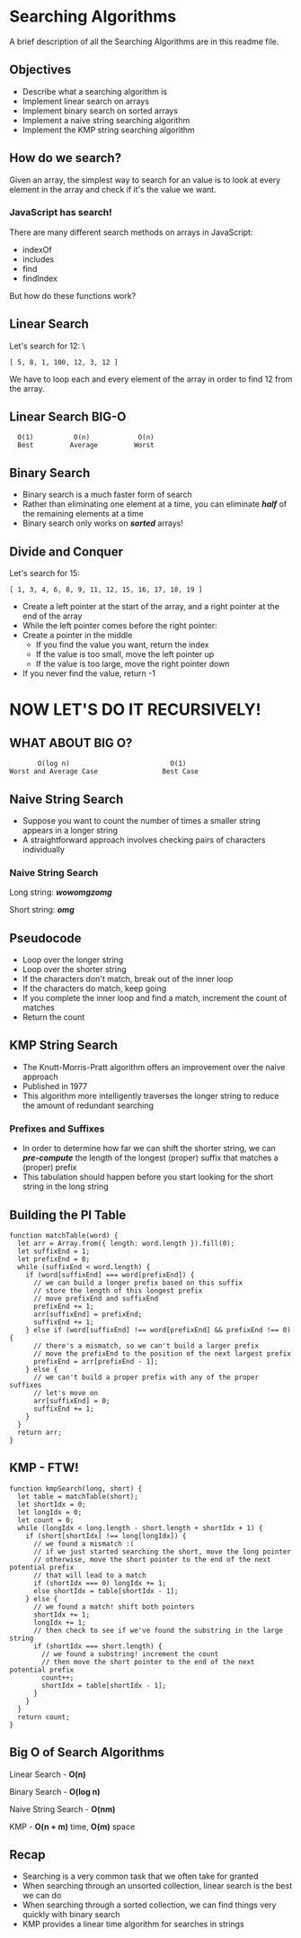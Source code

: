 
# Searching Algorithms

A brief description of all the Searching Algorithms are in this readme file.



## Objectives

- Describe what a searching algorithm is
- Implement linear search on arrays
- Implement binary search on sorted arrays
- Implement a naive string searching algorithm
- Implement the KMP string searching algorithm
## How do we search?

Given an array, the simplest way to search for an value is to look at every element in the array and check if it's the value we want.
### JavaScript has search!

There are many different search methods on arrays in JavaScript:

- indexOf
- includes
- find
- findIndex

But how do these functions work?

## Linear Search

Let's search for 12: \

```
[ 5, 8, 1, 100, 12, 3, 12 ]
```
We have to loop each and every element of the array in order to find 12 from the array.
## Linear Search BIG-O

```
  O(1)          O(n)            O(n)
  Best         Average         Worst
```

## Binary Search

- Binary search is a much faster form of search
- Rather than eliminating one element at a time, you can eliminate ***half*** of the remaining elements at a time
- Binary search only works on ***sorted*** arrays!
## Divide and Conquer

Let's search for 15:
```
[ 1, 3, 4, 6, 8, 9, 11, 12, 15, 16, 17, 18, 19 ]
```
- Create a left pointer at the start of the array, and a right pointer at the end of the array
- While the left pointer comes before the right pointer:
- Create a pointer in the middle
    - If you find the value you want, return the index
    - If the value is too small, move the left pointer up
    - If the value is too large, move the right pointer down
- If you never find the value, return -1

# NOW LET'S DO IT RECURSIVELY!
## WHAT ABOUT BIG O?

```
       O(log n)                         O(1)
Worst and Average Case                Best Case
```
## Naive String Search

- Suppose you want to count the number of times a smaller string appears in a longer string
- A straightforward approach involves checking pairs of characters individually

### Naive String Search
Long string:  ***wowomgzomg***

Short string: ***omg***

## Pseudocode

- Loop over the longer string
- Loop over the shorter string
- If the characters don't match, break out of the inner loop
- If the characters do match, keep going
- If you complete the inner loop and find a match, increment the count of matches
- Return the count
## KMP String Search

- The Knutt-Morris-Pratt algorithm offers an improvement over the naive approach
- Published in 1977
- This algorithm more intelligently traverses the longer string to reduce the amount of redundant searching

### Prefixes and Suffixes

- In order to determine how far we can shift the shorter string, we can ***pre-compute*** the length of the longest (proper) suffix that matches a (proper) prefix
- This tabulation should happen before you start looking for the short string in the long string


## Building the PI Table

```
function matchTable(word) {
  let arr = Array.from({ length: word.length }).fill(0);
  let suffixEnd = 1;
  let prefixEnd = 0;
  while (suffixEnd < word.length) {
    if (word[suffixEnd] === word[prefixEnd]) {
      // we can build a longer prefix based on this suffix
      // store the length of this longest prefix
      // move prefixEnd and suffixEnd
      prefixEnd += 1;
      arr[suffixEnd] = prefixEnd;
      suffixEnd += 1;
    } else if (word[suffixEnd] !== word[prefixEnd] && prefixEnd !== 0) {
      // there's a mismatch, so we can't build a larger prefix
      // move the prefixEnd to the position of the next largest prefix
      prefixEnd = arr[prefixEnd - 1];
    } else {
      // we can't build a proper prefix with any of the proper suffixes
      // let's move on
      arr[suffixEnd] = 0;
      suffixEnd += 1;
    }
  }
  return arr;
}
```
## KMP - FTW!

```
function kmpSearch(long, short) {
  let table = matchTable(short);
  let shortIdx = 0;
  let longIdx = 0;
  let count = 0;
  while (longIdx < long.length - short.length + shortIdx + 1) {
    if (short[shortIdx] !== long[longIdx]) {
      // we found a mismatch :(
      // if we just started searching the short, move the long pointer
      // otherwise, move the short pointer to the end of the next potential prefix
      // that will lead to a match
      if (shortIdx === 0) longIdx += 1;
      else shortIdx = table[shortIdx - 1];
    } else {
      // we found a match! shift both pointers
      shortIdx += 1;
      longIdx += 1;
      // then check to see if we've found the substring in the large string
      if (shortIdx === short.length) {
        // we found a substring! increment the count
        // then move the short pointer to the end of the next potential prefix
        count++;
        shortIdx = table[shortIdx - 1];
      }
    }
  }
  return count;
}
```
## Big O of Search Algorithms

Linear Search - **O(n)**

Binary Search - **O(log n)**

Naive String Search - **O(nm)**

KMP - **O(n + m)** time, **O(m)** space
## Recap

- Searching is a very common task that we often take for granted
- When searching through an unsorted collection, linear search is the best we can do
- When searching through a sorted collection, we can find things very quickly with binary search
- KMP provides a linear time algorithm for searches in strings